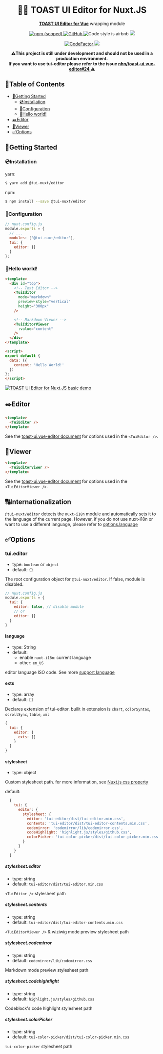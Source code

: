 <h1 align="center">🍞📝 TOAST UI Editor for Nuxt.JS</h1>
<p align="center">
  <a href="https://github.com/nhn/toast-ui.vue-editor"><b>TOAST UI Editor for Vue</b></a> wrapping module
</p>
<p align="center">
  <a href="https://www.npmjs.com/package/@tui-nuxt/editor">
      <img alt="npm (scoped)" src="https://img.shields.io/npm/v/@tui-nuxt/editor.svg?style=flat-square">
  </a>
  <a href="./LICENSE">
      <img alt="GitHub" src="https://img.shields.io/github/license/tui-nuxt/editor.svg?style=flat-square">
  </a>
  <img alt="Code style is airbnb" src="https://img.shields.io/badge/code%20style-airbnb-success.svg?style=flat-square" />
  <a href="https://lgtm.com/projects/g/tui-nuxt/editor/alerts/">
    <img src="https://img.shields.io/lgtm/grade/javascript/g/tui-nuxt/editor.svg?style=flat-square" />
  </a>
</p>
<p align="center">
  <a href="https://www.codefactor.io/repository/github/tui-nuxt/editor">
    <img src="https://www.codefactor.io/repository/github/tui-nuxt/editor/badge" alt="CodeFactor" />
  </a>
  <a href="https://app.fossa.com/projects/git%2Bgithub.com%2Fnuxt-tui%2Feditor?ref=badge_shield" alt="FOSSA Status">
    <img src="https://app.fossa.com/api/projects/git%2Bgithub.com%2Fnuxt-tui%2Feditor.svg?type=shield"/>
  </a>
</p>
<p align="center">
  <b>
    ⚠️This project is still under development and should not be used in a production environment. <br />
    If you want to use tui-editor please refer to the issue
    <a href="https://github.com/nhn/toast-ui.vue-editor/issues/24#issuecomment-485347493">
      nhn/toast-ui.vue-editor#24
    </a>
    ⚠️
  </b>
</p>

## 🚩Table of Contents
- [🔰Getting Started](#getting-started)
  - [💿Installation](#installation)
  - [🔌Configuration](#configuration)
  - [👋Hello world!](#hello-world)
- [✒️Editor](#️editor)
- [📃Viewer](#viewer)
- [✅Options](#options)

## 🔰Getting Started
### 💿Installation
yarn:
```bash
$ yarn add @tui-nuxt/editor
```

npm:
```bash
$ npm install --save @tui-nuxt/editor
```

### 🔌Configuration
```javascript
// nuxt.config.js
module.exports = {
  // ...
  modules: ['@tui-nuxt/editor'],
  tui: {
    editor: {}
  }
};
```

### 👋Hello world!
```html
<template>
  <div id="top">
    <!-- Text Editor -->
    <TuiEditor
      mode="markdown"
      preview-style="vertical"
      height="300px"
    />

    <!-- Markdown Viewer -->
    <TuiEditorViewer
      :value="content"
    />
  </div>
</template>

<script>
export default {
  data: ({
    content: 'Hello World!'
  })
};
</script>
```

[![TOAST UI Editor for Nuxt.JS basic demo](https://codesandbox.io/static/img/play-codesandbox.svg)](https://codesandbox.io/s/github/tui-nuxt/editor/tree/dev/sample/basic?fontsize=14&module=%2Fpages%2Findex.vue)

## ✒️Editor
```html
<template>
  <TuiEditor />
</template>
```
See the [toast-ui.vue-editor document](https://github.com/nhn/toast-ui.vue-editor#props) for options used in the ```<TuiEditor />```.

## 📃Viewer
```html
<template>
  <TuiEditorViwer />
</template>
```
See the [toast-ui.vue-editor document](https://github.com/nhn/toast-ui.vue-editor#props-1) for options used in the ```<TuiEditorViewer />```.

## 🔠Internationalization
```@tui-nuxt/editor``` detects the ```nuxt-i18n``` module and automatically sets it to the language of the current page.
However, if you do not use nuxt-i18n or want to use a different language, please refer to [options.language](#language)

## ✅Options

### tui.editor
 - type: ```boolean``` or ```object```
 - default: ```{}```

The root configuration object for ```@tui-nuxt/editor```. If false, module is disabled.

```javascript
// nuxt.config.js
module.exports = {
  tui: {
    editor: false, // disable module
    // or
    editor: {}
  }
}
```

#### language
 - type: String
 - default:
   - enable ```nuxt-i18n```: current language
   - other: ```en_US```

editor language ISO code. See more [support language](https://github.com/nhn/tui.editor/tree/master/src/js/langs)

#### exts
 - type: array
 - default: ```[]```

Declares extension of tui-editor. builit in extension is ```chart```, ```colorSyntax```, ```scrollSync```, ```table```, ```uml```
```javascript
{
  tui: {
    editor: {
      exts: []
    }
  }
}
```

#### stylesheet
  - type: object

Custom stylesheet path. for more information, see [Nuxt.js css property](https://nuxtjs.org/api/configuration-css)

default:
```javascript
  {
    tui: {
      editor: {
        stylesheet: {
          editor: 'tui-editor/dist/tui-editor.min.css',
          contents: 'tui-editor/dist/tui-editor-contents.min.css',
          codemirror: 'codemirror/lib/codemirror.css',
          codeHighlight: 'highlight.js/styles/github.css',
          colorPicker: 'tui-color-picker/dist/tui-color-picker.min.css'
        }
      }
    }
  }
  ```

##### stylesheet.editor
 - type: string
 - default: ```tui-editor/dist/tui-editor.min.css```

```<TuiEditor />``` stylesheet path


##### stylesheet.contents
  - type: string
  - default: ```tui-editor/dist/tui-editor-contents.min.css```

```<TuiEditorViewer />``` & wiziwig mode preview stylesheet path


##### stylesheet.codemirror
  - type: string
  - default: ```codemirror/lib/codemirror.css```

Markdown mode preview stylesheet path

##### stylesheet.codehightlight
  - type: string
  - default: ```highlight.js/styles/github.css```

Codeblock's code highlight stylesheet path

##### stylesheet.colorPicker
  - type: string
  - default: ```tui-color-picker/dist/tui-color-picker.min.css```

```tui-color-picker``` stylesheet path
